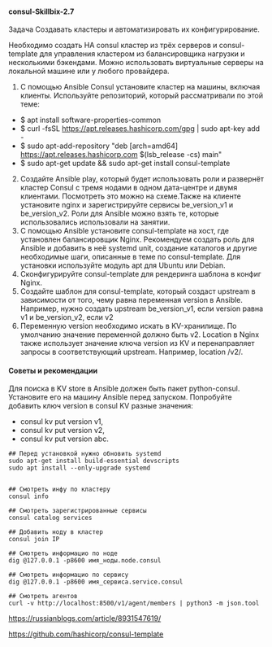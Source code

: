 #### consul-Skillbix-2.7

Задача
Создавать кластеры и автоматизировать их конфигурирование.

Необходимо создать HA consul кластер из трёх серверов и consul-template для управления кластером из балансировщика нагрузки и несколькими бэкендами.
Можно использовать виртуальные серверы на локальной машине или у любого провайдера.

1. С помощью Ansible Consul установите кластер на машины, включая клиенты.
Используйте репозиторий, который рассматривали по этой теме:

- $ apt install software-properties-common
- $ curl -fsSL https://apt.releases.hashicorp.com/gpg | sudo apt-key add -
- $ sudo apt-add-repository "deb [arch=amd64] https://apt.releases.hashicorp.com $(lsb_release -cs) main"
- $ sudo apt-get update && sudo apt-get install consul-template

2. Создайте Ansible play, который будет использовать роли и развернёт кластер Consul с тремя нодами в одном дата-центре и двумя клиентами. Посмотреть это можно на схеме.Также на клиенте установите nginx и зарегистрируйте сервисы be_version_v1 и be_version_v2. Роли для Ansible можно взять те, которые использовались использовали на занятии. 
3. С помощью Ansible установите consul-template на хост, где установлен балансировщик Nginx. Рекомендуем создать роль для Ansible и добавить в неё systemd unit, создание каталогов и другие необходимые шаги, описанные в теме по consul-template. Для установки используйте модуль apt для Ubuntu или Debian. 
4. Сконфигурируйте consul-template для рендеринга шаблона в конфиг Nginx.
5. Создайте шаблон для consul-template, который создаст upstream в зависимости от того, чему равна переменная version в Ansible. Например, нужно создать upstream be_version_v1, если version равна v1 и be_version_v2, если v2     
6. Переменную version необходимо искать в KV-хранилище. По умолчанию значение переменной должно быть v2.
Location в Nginx также использует значение ключа version из KV и перенаправляет запросы в соответствующий upstream. Например, location /v2/.

#### Советы и рекомендации
Для поиска в KV store в Ansible должен быть пакет python-consul. Установите его на машину Ansible перед запуском.
Попробуйте добавить ключ version в consul KV разные значения:
- consul kv put version v1,
- consul kv put version v2,
- consul kv put version abc.


```
## Перед установкой нужно обновить systemd
sudo apt-get install build-essential devscripts
sudo apt install --only-upgrade systemd


## Смотреть инфу по кластеру
consul info

## Смотреть зарегистрированные сервисы
consul catalog services

## Добавить ноду в кластер
consul join IP

## Смотреть информацио по ноде 
dig @127.0.0.1 -p8600 имя_ноды.node.consul

## Смотреть информацио по сервису 
dig @127.0.0.1 -p8600 имя_сервиса.service.consul

## Смотреть агентов
curl -v http://localhost:8500/v1/agent/members | python3 -m json.tool

```

https://russianblogs.com/article/8931547619/

https://github.com/hashicorp/consul-template
